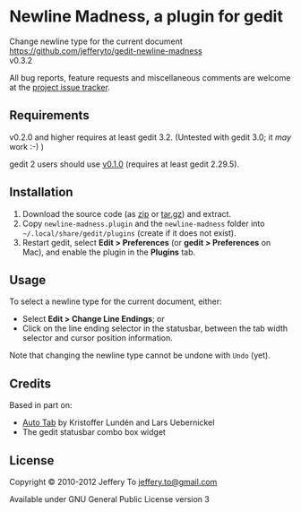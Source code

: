 # Newline Madness, a plugin for gedit #

Change newline type for the current document  
<https://github.com/jefferyto/gedit-newline-madness>  
v0.3.2

All bug reports, feature requests and miscellaneous comments are welcome
at the [project issue tracker][].

## Requirements ##

v0.2.0 and higher requires at least gedit 3.2. (Untested with gedit 3.0;
it *may* work :-) )

gedit 2 users should use [v0.1.0][] (requires at least gedit 2.29.5).

## Installation ##

1.  Download the source code (as [zip][] or [tar.gz][]) and extract.
2.  Copy `newline-madness.plugin` and the `newline-madness` folder into
    `~/.local/share/gedit/plugins` (create if it does not exist).
3.  Restart gedit, select **Edit > Preferences** (or
    **gedit > Preferences** on Mac), and enable the plugin in the
    **Plugins** tab.

## Usage ##

To select a newline type for the current document, either:

*   Select **Edit > Change Line Endings**; or
*   Click on the line ending selector in the statusbar, between the tab
    width selector and cursor position information.

Note that changing the newline type cannot be undone with `Undo` (yet).

## Credits ##

Based in part on:

*   [Auto Tab][] by Kristoffer Lundén and Lars Uebernickel
*   The gedit statusbar combo box widget

## License ##

Copyright &copy; 2010-2012 Jeffery To <jeffery.to@gmail.com>

Available under GNU General Public License version 3


[project issue tracker]: https://github.com/jefferyto/gedit-newline-madness/issues
[zip]: https://github.com/jefferyto/gedit-newline-madness/archive/master.zip
[tar.gz]: https://github.com/jefferyto/gedit-newline-madness/archive/master.tar.gz
[v0.1.0]: https://github.com/jefferyto/gedit-newline-madness/archive/v0.1.0.zip
[Auto Tab]: http://code.google.com/p/gedit-autotab/
